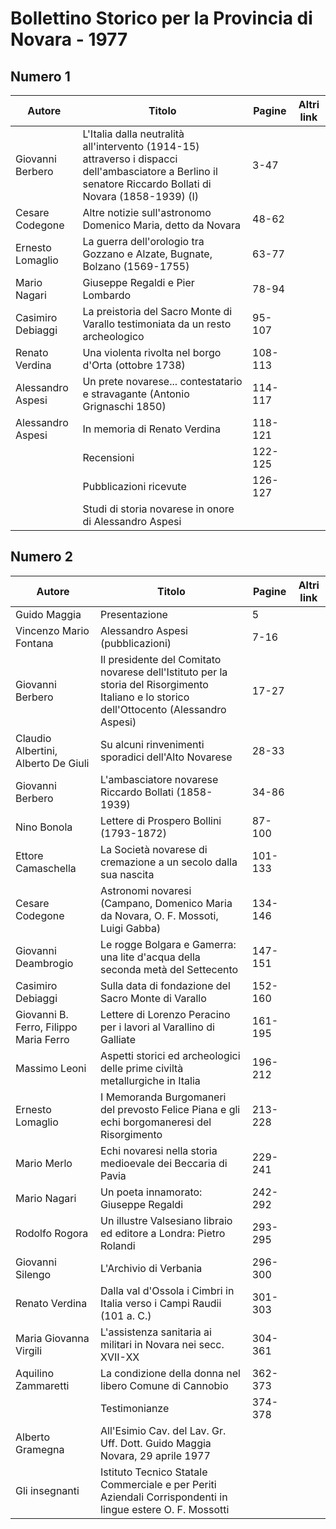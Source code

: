 # Bollettino Storico per la Provincia di Novara - 1977

## Numero 1

| Autore            | Titolo                                                                                                                                                      | Pagine  | Altri link |
|-------------------|-------------------------------------------------------------------------------------------------------------------------------------------------------------|---------|------------|
| Giovanni Berbero  | L'Italia dalla neutralità all'intervento (1914-15) attraverso i dispacci dell'ambasciatore a Berlino il senatore Riccardo Bollati di Novara (1858-1939) (I) | 3-47    |            |
| Cesare Codegone   | Altre notizie sull'astronomo Domenico Maria, detto da Novara                                                                                                | 48-62   |            |
| Ernesto Lomaglio  | La guerra dell'orologio tra Gozzano e Alzate, Bugnate, Bolzano (1569-1755)                                                                                  | 63-77   |            |
| Mario Nagari      | Giuseppe Regaldi e Pier Lombardo                                                                                                                            | 78-94   |            |
| Casimiro Debiaggi | La preistoria del Sacro Monte di Varallo testimoniata da un resto archeologico                                                                              | 95-107  |            |
| Renato Verdina    | Una violenta rivolta nel borgo d'Orta (ottobre 1738)                                                                                                        | 108-113 |            |
| Alessandro Aspesi | Un prete novarese... contestatario e stravagante (Antonio Grignaschi 1850)                                                                                  | 114-117 |            |
| Alessandro Aspesi | In memoria di Renato Verdina                                                                                                                                | 118-121 |            |
|                   | Recensioni                                                                                                                                                  | 122-125 |            |
|                   | Pubblicazioni ricevute                                                                                                                                      | 126-127 |            |
|                   | Studi di storia novarese in onore di Alessandro Aspesi                                                                                                      |         |            |

## Numero 2

| Autore                                 | Titolo                                                                                                                                    | Pagine  | Altri link |
|----------------------------------------|-------------------------------------------------------------------------------------------------------------------------------------------|---------|------------|
| Guido Maggia                           | Presentazione                                                                                                                             | 5       |            |
| Vincenzo Mario Fontana                 | Alessandro Aspesi (pubblicazioni)                                                                                                         | 7-16    |            |
| Giovanni Berbero                       | Il presidente del Comitato novarese dell'Istituto per la storia del Risorgimento Italiano e lo storico dell'Ottocento (Alessandro Aspesi) | 17-27   |            |
| Claudio Albertini, Alberto De Giuli    | Su alcuni rinvenimenti sporadici dell'Alto Novarese                                                                                       | 28-33   |            |
| Giovanni Berbero                       | L'ambasciatore novarese Riccardo Bollati (1858-1939)                                                                                      | 34-86   |            |
| Nino Bonola                            | Lettere di Prospero Bollini (1793-1872)                                                                                                   | 87-100  |            |
| Ettore Camaschella                     | La Società novarese di cremazione a un secolo dalla sua nascita                                                                           | 101-133 |            |
| Cesare Codegone                        | Astronomi novaresi (Campano, Domenico Maria da Novara, O. F. Mossoti, Luigi Gabba)                                                        | 134-146 |            |
| Giovanni Deambrogio                    | Le rogge Bolgara e Gamerra: una lite d'acqua della seconda metà del Settecento                                                            | 147-151 |            |
| Casimiro Debiaggi                      | Sulla data di fondazione del Sacro Monte di Varallo                                                                                       | 152-160 |            |
| Giovanni B. Ferro, Filippo Maria Ferro | Lettere di Lorenzo Peracino per i lavori al Varallino di Galliate                                                                         | 161-195 |            |
| Massimo Leoni                          | Aspetti storici ed archeologici delle prime civiltà metallurgiche in Italia                                                               | 196-212 |            |
| Ernesto Lomaglio                       | I Memoranda Burgomaneri del prevosto Felice Piana e gli echi borgomaneresi del Risorgimento                                               | 213-228 |            |
| Mario Merlo                            | Echi novaresi nella storia medioevale dei Beccaria di Pavia                                                                               | 229-241 |            |
| Mario Nagari                           | Un poeta innamorato: Giuseppe Regaldi                                                                                                     | 242-292 |            |
| Rodolfo Rogora                         | Un illustre Valsesiano libraio ed editore a Londra: Pietro Rolandi                                                                        | 293-295 |            |
| Giovanni Silengo                       | L'Archivio di Verbania                                                                                                                    | 296-300 |            |
| Renato Verdina                         | Dalla val d'Ossola i Cimbri in Italia verso i Campi Raudii (101 a. C.)                                                                    | 301-303 |            |
| Maria Giovanna Virgili                 | L'assistenza sanitaria ai militari in Novara nei secc. XVII-XX                                                                            | 304-361 |            |
| Aquilino Zammaretti                    | La condizione della donna nel libero Comune di Cannobio                                                                                   | 362-373 |            |
|                                        | Testimonianze                                                                                                                             | 374-378 |            |
| Alberto Gramegna                       | All'Esimio Cav. del Lav. Gr. Uff. Dott. Guido Maggia Novara, 29 aprile 1977                                                               |         |            |
| Gli insegnanti                         | Istituto Tecnico Statale Commerciale e per Periti Aziendali Corrispondenti in lingue estere O. F. Mossotti                                |         |            |

